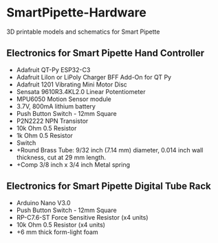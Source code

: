 # SmartPipette-Hardware
3D printable models and schematics for Smart Pipette

## Electronics for Smart Pipette Hand Controller
- Adafruit QT-Py ESP32-C3
- Adafruit LiIon or LiPoly Charger BFF Add-On for QT Py
- Adafruit 1201 Vibrating Mini Motor Disc
- Sensata 9610R3.4KL2.0 Linear Potentiometer
- MPU6050 Motion Sensor module
- 3.7V, 800mA lithium battery
- Push Button Switch - 12mm Square
- P2N2222 NPN Transistor
- 10k Ohm 0.5 Resistor
- 1k Ohm 0.5 Resistor
- Switch
- +Round Brass Tube: 9/32 inch (7.14 mm) diameter, 0.014 inch wall thickness, cut at 29 mm length.
- +Comp 3/8 inch x 3/4 inch Metal spring

## Electronics for Smart Pipette Digital Tube Rack
- Arduino Nano V3.0
- Push Button Switch - 12mm Square
- RP-C7.6-ST Force Sensitive Resistor (x4 units)
- 10k Ohm 0.5 Resistor (x4 units)
- +6 mm thick form-light foam


